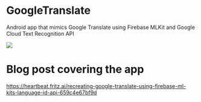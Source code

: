 # GoogleTranslate
Android app that mimics Google Translate using Firebase MLKit and Google Cloud Text Recognition API

![](https://i.imgur.com/u2pbyQm.png)

# Blog post covering the app
https://heartbeat.fritz.ai/recreating-google-translate-using-firebase-ml-kits-language-id-api-659c4e67bf9d
